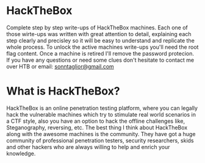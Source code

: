 # HackTheBox
Complete step by step write-ups of HackTheBox machines.
Each one of those wirte-ups was written with great attention to detail,
explaining each step clearly and precisley so it will be easy to understand and replicate
the whole process.
To unlock the active machines write-ups you'll need the root flag content.
Once a machine is retired I'll remove the password protecion.
If you have any questions or need some clues don't hesitate to contact me over HTB or email: sonntaglior@gmail.com
# What is HackTheBox?
HackTheBox is an online penetration testing platform, where you can legally hack the vulnerable machines
which try to stimulate real world scenarios in a CTF style, also you have an option to hack the offline challenges like,
Steganography, reversing, etc. The best thing I think about HackTheBox along with the awesome machines is the community.
They have got a huge community of professional penetration testers, security researchers, skids  and other hackers who are always
willing to help and enrich your knowledge.
